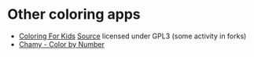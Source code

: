 # Other coloring apps

- [Coloring For Kids](https://play.google.com/store/apps/details?id=org.androidsoft.coloring) [Source](https://github.com/androidsoft-org/androidsoft-coloring) licensed under GPL3 (some activity in forks)
- [Chamy - Color by Number](https://play.google.com/store/apps/details?id=com.easybrain.chamy)
